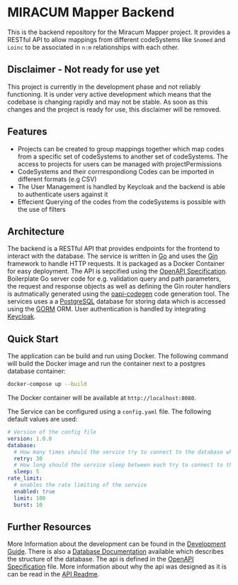 # MIRACUM Mapper Backend

This is the backend repository for the Miracum Mapper project. It provides a RESTful API to allow mappings from different codeSystems like `Snomed` and `Loinc` to be associated in `n:m` relationships with each other.

## Disclaimer - Not ready for use yet

This project is currently in the development phase and not reliably functioning. It is under very active development which means that the codebase is changing rapidly and may not be stable. As soon as this changes and the project is ready for use, this disclaimer will be removed.

## Features

- Projects can be created to group mappings together which map codes from a specific set of codeSystems to another set of codeSystems. The access to projects for users can be managed with projectPermissions
- CodeSystems and their corrrespondiong Codes can be imported in different formats (e.g CSV)
- The User Management is handled by Keycloak and the backend is able to authenticate users against it
- Effecient Querying of the codes from the codeSystems is possible with the use of filters

## Architecture

The backend is a RESTful API that provides endpoints for the frontend to interact with the database. The service is written in [Go](https://go.dev) and uses the [Gin](https://gin-gonic.com) framework to handle HTTP requests. It is packaged as a Docker Container for easy deployment. The API is sepcified using the [OpenAPI Specification](https://swagger.io/resources/open-api/). Boilerplate Go server code for e.g. validation query and path parameters, the request and response objects as well as defining the Gin router handlers is autmatically generated using the [oapi-codegen](https://github.com/oapi-codegen/oapi-codegen) code generation tool. The services uses a a [PostgreSQL](https://www.postgresql.org) database for storing data which is accessed using the [GORM](https://gorm.io) ORM. User authentication is handled by integrating [Keycloak](https://www.keycloak.org).

## Quick Start

The application can be build and run using Docker. The following command will build the Docker image and run the container next to a postgres database container:

```bash
docker-compose up --build
```

The Docker container will be available at `http://localhost:8080`.

The Service can be configured using a `config.yaml` file. The following default values are used:

```yaml
# Version of the config file
version: 1.0.0
database:
  # How many times should the service try to connect to the database when starting
  retry: 30
  # How long should the service sleep between each try to connect to the database
  sleep: 5
rate_limit:
  # enables the rate limiting of the service
  enabled: true
  limit: 100
  burst: 10
```

## Further Resources

More Information about the development can be found in the [Development Guide](./docs/development.md). There is also a [Database Documentation](./docs/database.md) available which describes the structure of the database. The api is defined in the [OpenAPI Specification](./api/openapi.yaml) file. More information about why the api was designed as it is can be read in the [API Readme](./api/README.md).
